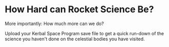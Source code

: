 How Hard can Rocket Science Be?
===============================

More importantly: How much more can we do?

Upload your Kerbal Space Program save file to get a quick run-down of the
science you haven't done on the celestial bodies you have visited.
